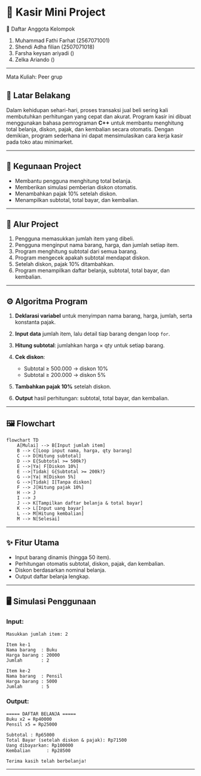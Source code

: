 # 📌 Kasir Mini Project

📌 Daftar Anggota Kelompok 

1. Muhammad Fathi Farhat (2567071001)
2. Shendi Adha filian (2507071018)
3. Farsha keysan ariyadi ()
4. Zelka Ariando ()

---
Mata Kuliah: Peer grup

## 📖 Latar Belakang

Dalam kehidupan sehari-hari, proses transaksi jual beli sering kali membutuhkan perhitungan yang cepat dan akurat. Program kasir ini dibuat menggunakan bahasa pemrograman **C++** untuk membantu menghitung total belanja, diskon, pajak, dan kembalian secara otomatis. Dengan demikian, program sederhana ini dapat mensimulasikan cara kerja kasir pada toko atau minimarket.

---

## 🎯 Kegunaan Project

* Membantu pengguna menghitung total belanja.
* Memberikan simulasi pemberian diskon otomatis.
* Menambahkan pajak 10% setelah diskon.
* Menampilkan subtotal, total bayar, dan kembalian.

---

## 🔄 Alur Project

1. Pengguna memasukkan jumlah item yang dibeli.
2. Pengguna menginput nama barang, harga, dan jumlah setiap item.
3. Program menghitung subtotal dari semua barang.
4. Program mengecek apakah subtotal mendapat diskon.
5. Setelah diskon, pajak 10% ditambahkan.
6. Program menampilkan daftar belanja, subtotal, total bayar, dan kembalian.

---

## ⚙️ Algoritma Program

1. **Deklarasi variabel** untuk menyimpan nama barang, harga, jumlah, serta konstanta pajak.
2. **Input data** jumlah item, lalu detail tiap barang dengan loop `for`.
3. **Hitung subtotal**: jumlahkan harga × qty untuk setiap barang.
4. **Cek diskon**:

   * Subtotal ≥ 500.000 → diskon 10%
   * Subtotal ≥ 200.000 → diskon 5%
5. **Tambahkan pajak 10%** setelah diskon.
6. **Output** hasil perhitungan: subtotal, total bayar, dan kembalian.

---

## 🖼️ Flowchart

```mermaid
flowchart TD
    A[Mulai] --> B[Input jumlah item]
    B --> C[Loop input nama, harga, qty barang]
    C --> D[Hitung subtotal]
    D --> E{Subtotal >= 500k?}
    E -->|Ya| F[Diskon 10%]
    E -->|Tidak| G{Subtotal >= 200k?}
    G -->|Ya| H[Diskon 5%]
    G -->|Tidak| I[Tanpa diskon]
    F --> J[Hitung pajak 10%]
    H --> J
    I --> J
    J --> K[Tampilkan daftar belanja & total bayar]
    K --> L[Input uang bayar]
    L --> M[Hitung kembalian]
    M --> N[Selesai]
```

---

## ✨ Fitur Utama

* Input barang dinamis (hingga 50 item).
* Perhitungan otomatis subtotal, diskon, pajak, dan kembalian.
* Diskon berdasarkan nominal belanja.
* Output daftar belanja lengkap.

---

## 🖥️ Simulasi Penggunaan

### Input:

```
Masukkan jumlah item: 2

Item ke-1
Nama barang  : Buku
Harga barang : 20000
Jumlah       : 2

Item ke-2
Nama barang  : Pensil
Harga barang : 5000
Jumlah       : 5
```

### Output:

```
===== DAFTAR BELANJA =====
Buku x2 = Rp40000
Pensil x5 = Rp25000

Subtotal : Rp65000
Total Bayar (setelah diskon & pajak): Rp71500
Uang dibayarkan: Rp100000
Kembalian      : Rp28500

Terima kasih telah berbelanja!
```

---

